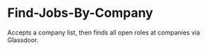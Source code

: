 # Find-Jobs-By-Company
Accepts a company list, then finds all open roles at companies via Glassdoor.
